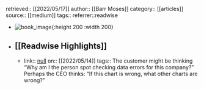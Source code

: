 retrieved:: [[2022/05/17]]
author:: [[Barr Moses]]
category:: [[articles]]
source:: [[medium]]
tags:: 
referrer::readwise

- ![book_image](https://readwise-assets.s3.amazonaws.com/static/images/article4.6bc1851654a0.png){:height 200 :width 200}
- ## [[Readwise Highlights]]
	- link:: [null](null)
	  on:: [[2022/05/14]]
	  tags:: 
	  The customer might be thinking “Why am I the person spot checking data errors for this company?” Perhaps the CEO thinks: “If this chart is wrong, what other charts are wrong?”